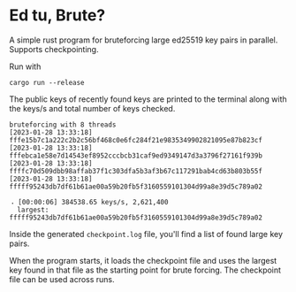 # Ed tu, Brute?

A simple rust program for bruteforcing large ed25519 key pairs in parallel. Supports checkpointing.

Run with
```
cargo run --release
```

The public keys of recently found keys are printed to the terminal along with the keys/s and 
total number of keys checked.

```
bruteforcing with 8 threads
[2023-01-28 13:33:18] fffe15b7c1a222c2b2c56bf468c0e6fc284f21e9835349902821095e87b823cf
[2023-01-28 13:33:18] fffebca1e58e7d14543ef8952cccbcb31caf9ed9349147d3a3796f27161f939b
[2023-01-28 13:33:18] ffffc70d509dbb98affab37f1c303dfa5b3af3b67c117291bab4cd63b803b55f
[2023-01-28 13:33:18] fffff95243db7df61b61ae00a59b20fb5f3160559101304d99a8e39d5c789a02

⠠ [00:00:06] 384538.65 keys/s, 2,621,400
  largest: fffff95243db7df61b61ae00a59b20fb5f3160559101304d99a8e39d5c789a02                                                                                           
```

Inside the generated `checkpoint.log` file, you'll find a list of found large key pairs.

When the program starts, it loads the checkpoint file and uses the largest key found in
that file as the starting point for brute forcing. The checkpoint file can be used across runs.